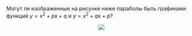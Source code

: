 Могут ли изображенные на рисунке ниже параболы быть графиками функций $y={{x}^{2}}+px+q$   и $y={{x}^{2}}+qx+p$?
<p align="center"><img src="https://matol.nomomon.repl.co/http:&&matol.kz&images&19&2007_9_6.jpg" height=" "></p>